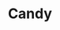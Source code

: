 --- 
title: "Candy"
publishdate: "2019-8-27T16:48:46+02:00"
src: "https://365manga.net/manga/candy"
image: "https://data.365manga.net/images/thumbnails/6358-candy.jpg"
description: "Summary written by YingYangChan and revised by Aymie of In The Water: She's a girl who's turning 17--great, right? Well, THINK AGAIN! Out of the blue, her parents leave her to go on a vacation trip around the world, but...they did leave her one million dollars to spend! Discover this charming girl's journey into adulthood through this hilarious manga."
---